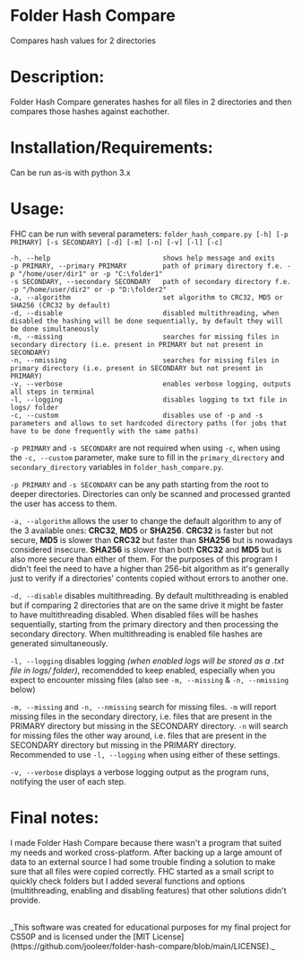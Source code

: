 # Folder Hash Compare
Compares hash values for 2 directories

# Description:

Folder Hash Compare generates hashes for all files in 2 directories and then compares those hashes against eachother.

# Installation/Requirements:

Can be run as-is with python 3.x

# Usage:

FHC can be run with several parameters:
`folder_hash_compare.py [-h] [-p PRIMARY] [-s SECONDARY] [-d] [-m] [-n] [-v] [-l] [-c]`
```
-h, --help                            shows help message and exits
-p PRIMARY, --primary PRIMARY         path of primary directory f.e. -p "/home/user/dir1" or -p "C:\folder1"  
-s SECONDARY, --secondary SECONDARY   path of secondary directory f.e. -p "/home/user/dir2" or -p "D:\folder2"
-a, --algorithm                       set algorithm to CRC32, MD5 or SHA256 (CRC32 by default)
-d, --disable                         disabled multithreading, when disabled the hashing will be done sequentially, by default they will be done simultaneously
-m, --missing                         searches for missing files in secondary directory (i.e. present in PRIMARY but not present in SECONDARY)
-n, --nmissing                        searches for missing files in primary directory (i.e. present in SECONDARY but not present in PRIMARY)
-v, --verbose                         enables verbose logging, outputs all steps in terminal
-l, --logging                         disables logging to txt file in logs/ folder
-c, --custom                          disables use of -p and -s parameters and allows to set hardcoded directory paths (for jobs that have to be done frequently with the same paths)
```

`-p PRIMARY` and `-s SECONDARY` are not required when using `-c`, when using the `-c, --custom` parameter, make sure to fill in the `primary_directory` and `secondary_directory` variables in `folder_hash_compare.py`.

`-p PRIMARY` and `-s SECONDARY` can be any path starting from the root to deeper directories. Directories can only be scanned and processed granted the user has access to them.

`-a, --algorithm` allows the user to change the default algorithm to any of the 3 available ones: __CRC32__, __MD5__ or __SHA256__. __CRC32__ is faster but not secure, __MD5__ is slower than __CRC32__ but faster than __SHA256__ but is nowadays considered insecure. __SHA256__ is slower than both __CRC32__ and __MD5__ but is also more secure than either of them. For the purposes of this program I didn't feel the need to have a higher than 256-bit algorithm as it's generally just to verify if a directories' contents copied without errors to another one.

`-d, --disable` disables multithreading. By default multithreading is enabled but if comparing 2 directories that are on the same drive it might be faster to have multithreading disabled. When disabled files will be hashes sequentially, starting from the primary directory and then processing the secondary directory. When multithreading is enabled file hashes are generated simultaneously. 

`-l, --logging` disables logging _(when enabled logs will be stored as a .txt file in logs/ folder)_, recomendded to keep enabled, especially when you expect to encounter missing files (also see `-m, --missing` & `-n, --nmissing` below)

`-m, --missing` and `-n, --nmissing` search for missing files. `-m` will report missing files in the secondary directory, i.e. files that are present in the PRIMARY directory but missing in the SECONDARY directory. `-n` will search for missing files the other way around, i.e. files that are present in the SECONDARY directory but missing in the PRIMARY directory. Recommended to use `-l, --logging` when using either of these settings.

`-v, --verbose` displays a verbose logging output as the program runs, notifying the user of each step.



# Final notes:
I made Folder Hash Compare because there wasn't a program that suited my needs and worked cross-platform. After backing up a large amount of data to an external source I had some trouble finding a solution to make sure that all files were copied correctly. FHC started as a small script to quickly check folders but I added several functions and options (multithreading, enabling and disabling features) that other solutions didn't provide.

<br/>
_This software was created for educational purposes for my final project for CS50P and is licensed under the [MIT License](https://github.com/jooleer/folder-hash-compare/blob/main/LICENSE)._

